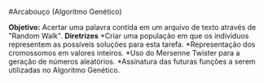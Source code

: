 #Arcabouço (Algoritmo Genético)

**Objetivo:** Acertar uma palavra contida em um arquivo de texto através de "Random Walk".
**Diretrizes**
*Criar uma população em que os indivíduos representem as possíveis soluções para esta tarefa.
*Representação dos cromossomos em valores inteiros.
*Uso do Mersenne Twister para a geração de números aleatórios.
*Assinatura das futuras funções a serem utilizadas no Algoritmo Genético.